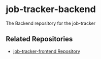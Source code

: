 # job-tracker-backend
The Backend repository for the job-tracker
## Related Repositories
- [job-tracker-frontend Repository](https://github.com/ksaii/job-tracker-frontend)
